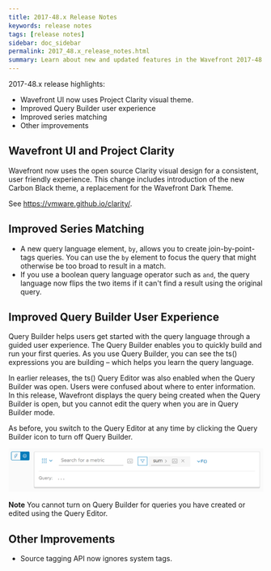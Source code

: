 ```yaml
---
title: 2017-48.x Release Notes
keywords: release notes
tags: [release notes]
sidebar: doc_sidebar
permalink: 2017_48.x_release_notes.html
summary: Learn about new and updated features in the Wavefront 2017-48.x release.
---
```


2017-48.x release highlights:
- Wavefront UI now uses Project Clarity visual theme.
- Improved Query Builder user experience
- Improved series matching
- Other improvements

## Wavefront UI and Project Clarity

Wavefront now uses the open source Clarity visual design for a consistent, user friendly experience. This change includes introduction of the new Carbon Black theme, a replacement for the Wavefront Dark Theme.

See https://vmware.github.io/clarity/.

## Improved Series Matching

- A new query language element, `by`, allows you to create join-by-point-tags queries. You can use the `by` element to focus the query that might otherwise be too broad to result in a match.
- If you use a boolean query language operator such as `and`, the query language now flips the two items if it can't find a result using the original query.

## Improved Query Builder User Experience

Query Builder helps users get started with the query language through a guided user experience. The Query Builder enables you to quickly build and run your first queries. As you use Query Builder, you can see the ts() expressions you are building – which helps you learn the query language.

In earlier releases, the ts() Query Editor was also enabled when the Query Builder was open. Users were confused about where to enter information. In this release, Wavefront displays the query being created when the Query Builder is open, but you cannot edit the query when you are in Query Builder mode.

As before, you switch to the Query Editor at any time by clicking the Query Builder icon to turn off Query Builder. 

![query_builder_new](images/query_builder_new.png)

**Note** You cannot turn on Query Builder for queries you have created or edited using the Query Editor.

## Other Improvements

- Source tagging API now ignores system tags.
